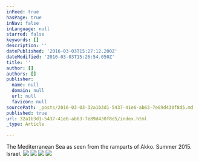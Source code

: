 ```yaml
---
inFeed: true
hasPage: true
inNav: false
inLanguage: null
starred: false
keywords: []
description: ''
datePublished: '2016-03-03T15:27:12.200Z'
dateModified: '2016-03-03T15:26:54.050Z'
title: ''
author: []
authors: []
publisher:
  name: null
  domain: null
  url: null
  favicon: null
sourcePath: _posts/2016-03-03-32a1b3d1-5437-41e6-ab63-7e89d430f8d5.md
published: true
url: 32a1b3d1-5437-41e6-ab63-7e89d430f8d5/index.html
_type: Article

---
```

The Mediterranean Sea as seen from the ramparts of Akko. Summer 2015\. Israel. ![](https://the-grid-user-content.s3-us-west-2.amazonaws.com/d088c300-cfaf-4bf7-96e2-1c97aa0cfdae.jpg)
![](https://the-grid-user-content.s3-us-west-2.amazonaws.com/e98a4db4-f5b0-45be-9ca7-7945373e1180.jpg)
![](https://the-grid-user-content.s3-us-west-2.amazonaws.com/e1582174-4135-488c-a49c-ec6f6e1c9ba1.jpg)
![](https://the-grid-user-content.s3-us-west-2.amazonaws.com/5193f432-c6d5-40f2-a265-c546c74acde9.jpg)